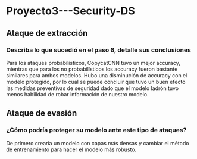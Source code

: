 # Proyecto3---Security-DS

## Ataque de extracción 
### Describa lo que sucedió en el paso 6, detalle sus conclusiones 
Para los ataques probabilísticos, CopycatCNN tuvo un mejor accuracy, mientras que para los no probabilísticos los accuracy fueron bastante similares para ambos modelos. Hubo una disminución de accuracy con el modelo protegido, por lo cual se puede concluir que tuvo un buen efecto las medidas preventivas de seguridad dado que el modelo ladrón tuvo menos habilidad de robar información de nuestro modelo.

## Ataque de evasión 
### ¿Cómo podría proteger su modelo ante este tipo de ataques?  
De primero crearía un modelo con capas más densas y cambiar el método de entrenamiento para hacer el modelo más robusto.
